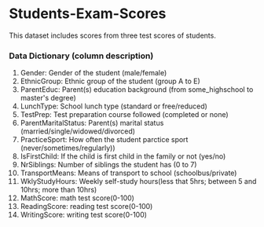 # Students-Exam-Scores
This dataset includes scores from three test scores of students.

### Data Dictionary (column description)

1. Gender: Gender of the student (male/female)
2. EthnicGroup: Ethnic group of the student (group A to E)
3. ParentEduc: Parent(s) education background (from some_highschool to master's degree)
4. LunchType: School lunch type (standard or free/reduced)
5. TestPrep: Test preparation course followed (completed or none)
6. ParentMaritalStatus: Parent(s) marital status (married/single/widowed/divorced)
7. PracticeSport: How often the student parctice sport (never/sometimes/regularly))
8. IsFirstChild: If the child is first child in the family or not (yes/no)
9. NrSiblings: Number of siblings the student has (0 to 7)
10. TransportMeans: Means of transport to school (schoolbus/private)
11. WklyStudyHours: Weekly self-study hours(less that 5hrs; between 5 and 10hrs; more than 10hrs)
12. MathScore: math test score(0-100)
13. ReadingScore: reading test score(0-100)
14. WritingScore: writing test score(0-100)
